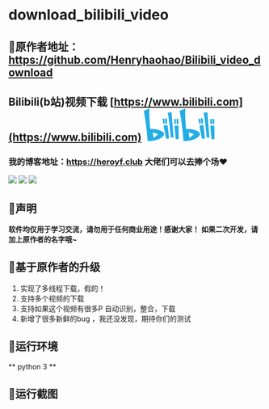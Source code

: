 # download_bilibili_video
## :star2:原作者地址：https://github.com/Henryhaohao/Bilibili_video_download

## Bilibili(b站)视频下载 [https://www.bilibili.com](https://www.bilibili.com) [![](./Pic/logo.png)](./Pic/logo.png)

### 我的博客地址：https://heroyf.club 大佬们可以去捧个场:heart:

![](https://img.shields.io/badge/python-3.6.-green.svg) ![](https://img.shields.io/badge/requests-2.18.4-green.svg) ![](https://img.shields.io/badge/moviepy%20-0.2.3.2-green.svg)


## :dolphin:声明
**软件均仅用于学习交流，请勿用于任何商业用途！感谢大家！**
**如果二次开发，请加上原作者的名字哦~**


## :dolphin:基于原作者的升级
1. 实现了多线程下载，假的！ 
2. 支持多个视频的下载
3. 支持如果这个视频有很多P 自动识别，整合，下载
4. 新增了很多新鲜的bug ，我还没发现，期待你们的测试

## :dolphin:运行环境
** python 3 **

## :dolphin:运行截图







